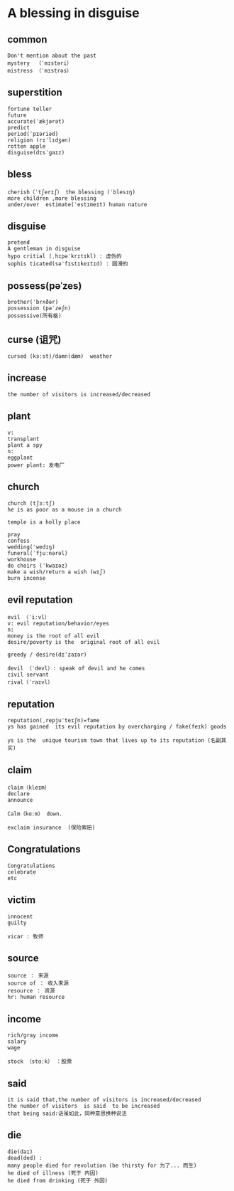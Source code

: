 # A blessing in disguise

## common
```
Don't mention about the past
mystery  （ˈmɪstəri）
mistress （ˈmɪstrəs）
```

## superstition
```
fortune teller
future  
accurate(ˈækjərət)
predict
period(ˈpɪəriəd)
religion (rɪˈlɪdʒən)
rotten apple
disguise(dɪsˈɡaɪz)
```

## bless
```
cherish（ˈtʃerɪʃ） the blessing (ˈblesɪŋ)
more children ,more blessing
under/over  estimate(ˈestɪmeɪt) human nature
```

## disguise
```
pretend
A gentleman in disguise
hypo critial (ˌhɪpəˈkrɪtɪkl) : 虚伪的
sophis ticated(səˈfɪstɪkeɪtɪd) : 圆滑的
```

## possess(pəˈzes)
```
brother(ˈbrʌðər)
possession (pəˈzeʃn)
possessive(所有格)
```

## curse (诅咒)
```
cursed (kɜːst)/damn(dæm)  weather 
```

## increase
```
the number of visitors is increased/decreased
```

## plant
```
v:
transplant 
plant a spy 
n:
eggplant
power plant: 发电厂
```

## church
```
church (tʃɜːtʃ)
he is as poor as a mouse in a church 

temple is a holly place

pray
confess
wedding(ˈwedɪŋ)
funeral(ˈfjuːnərəl)
workhouse
do choirs (ˈkwaɪəz)
make a wish/return a wish (wɪʃ)
burn incense

```

## evil reputation
```
evil （ˈiːvl）
v: evil reputation/behavior/eyes
n: 
money is the root of all evil
desire/poverty is the  original root of all evil

greedy / desire(dɪˈzaɪər)

devil （ˈdevl）: speak of devil and he comes 
civil servant
rival（ˈraɪvl）
```

## reputation
```
reputation(ˌrepjuˈteɪʃn)=fame
ys has gained  its evil reputation by overcharging / fake(feɪk) goods

ys is the  unique tourism town that lives up to its reputation (名副其实)

```

## claim 
```
claim（kleɪm）
declare
announce

Calm（kɑːm） down.

exclaim insurance  (保险索赔)
```

## Congratulations
```
Congratulations
celebrate
etc
```

## victim
```
innocent 
guilty

vicar : 牧师
```

## source
```
source ： 来源 
source of ： 收入来源
resource ： 资源
hr: human resource
```

## income
```
rich/gray income
salary
wage

stock （stɑːk） ：股票
```

## said
```
it is said that,the number of visitors is increased/decreased
the number of visitors  is said  to be increased
that being said:话虽如此，同种意思换种说法
```


## die
```
die(daɪ)
dead(ded) : 
many people died for revolution (be thirsty for 为了... 而生)
he died of illness (死于 内因)
he died from drinking (死于 外因)
```
